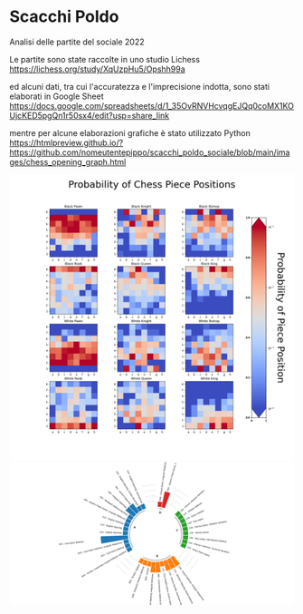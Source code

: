 # Scacchi Poldo
Analisi delle partite del sociale 2022

Le partite sono state raccolte in uno studio Lichess 
https://lichess.org/study/XqUzpHu5/Opshh99a

ed alcuni dati, tra cui l'accuratezza e l'imprecisione indotta, sono stati elaborati in Google Sheet 
https://docs.google.com/spreadsheets/d/1_35OvRNVHcvqgEJQq0coMX1KOUjcKED5pgQn1r50sx4/edit?usp=share_link

mentre per alcune elaborazioni grafiche è stato utilizzato Python
https://htmlpreview.github.io/?https://github.com/nomeutentepippo/scacchi_poldo_sociale/blob/main/images/chess_opening_graph.html

![pieces_probability](images/pieces_probability.png)
![distribuzione_partite](images/distribuzione_partite.png)
